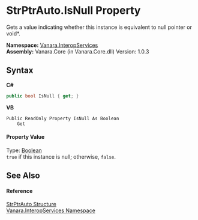 # StrPtrAuto.IsNull Property 
 

Gets a value indicating whether this instance is equivalent to null pointer or void*.

**Namespace:**&nbsp;<a href="46913109-b3e0-3b59-6f7f-071f8aa90bf0">Vanara.InteropServices</a><br />**Assembly:**&nbsp;Vanara.Core (in Vanara.Core.dll) Version: 1.0.3

## Syntax

**C#**<br />
``` C#
public bool IsNull { get; }
```

**VB**<br />
``` VB
Public ReadOnly Property IsNull As Boolean
	Get
```


#### Property Value
Type: <a href="http://msdn2.microsoft.com/en-us/library/a28wyd50" target="_blank">Boolean</a><br />`true` if this instance is null; otherwise, `false`.

## See Also


#### Reference
<a href="d1c625ba-88b0-bc01-fb99-e4c38b21098b">StrPtrAuto Structure</a><br /><a href="46913109-b3e0-3b59-6f7f-071f8aa90bf0">Vanara.InteropServices Namespace</a><br />